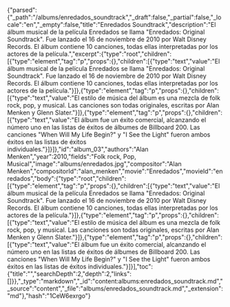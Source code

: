 {"parsed":{"_path":"/albums/enredados_soundtrack","_draft":false,"_partial":false,"_locale":"en","_empty":false,"title":"Enredados Soundtrack","description":"El álbum musical de la película Enredados se llama \"Enredados: Original Soundtrack\". Fue lanzado el 16 de noviembre de 2010 por Walt Disney Records. El álbum contiene 10 canciones, todas ellas interpretadas por los actores de la película.","excerpt":{"type":"root","children":[{"type":"element","tag":"p","props":{},"children":[{"type":"text","value":"El álbum musical de la película Enredados se llama \"Enredados: Original Soundtrack\". Fue lanzado el 16 de noviembre de 2010 por Walt Disney Records. El álbum contiene 10 canciones, todas ellas interpretadas por los actores de la película."}]},{"type":"element","tag":"p","props":{},"children":[{"type":"text","value":"El estilo de música del álbum es una mezcla de folk rock, pop, y musical. Las canciones son todas originales, escritas por Alan Menken y Glenn Slater."}]},{"type":"element","tag":"p","props":{},"children":[{"type":"text","value":"El álbum fue un éxito comercial, alcanzando el número uno en las listas de éxitos de álbumes de Billboard 200. Las canciones \"When Will My Life Begin?\" y \"I See the Light\" fueron ambos éxitos en las listas de éxitos individuales."}]}]},"id":"album_03","authors":"Alan Menken","year":2010,"fields":"Folk rock, Pop, Musical","image":"albums/enredados.jpg","compositor":"Alan Menken","compositorId":"alan_menken","movie":"Enredados","movieId":"enredados","body":{"type":"root","children":[{"type":"element","tag":"p","props":{},"children":[{"type":"text","value":"El álbum musical de la película Enredados se llama \"Enredados: Original Soundtrack\". Fue lanzado el 16 de noviembre de 2010 por Walt Disney Records. El álbum contiene 10 canciones, todas ellas interpretadas por los actores de la película."}]},{"type":"element","tag":"p","props":{},"children":[{"type":"text","value":"El estilo de música del álbum es una mezcla de folk rock, pop, y musical. Las canciones son todas originales, escritas por Alan Menken y Glenn Slater."}]},{"type":"element","tag":"p","props":{},"children":[{"type":"text","value":"El álbum fue un éxito comercial, alcanzando el número uno en las listas de éxitos de álbumes de Billboard 200. Las canciones \"When Will My Life Begin?\" y \"I See the Light\" fueron ambos éxitos en las listas de éxitos individuales."}]}],"toc":{"title":"","searchDepth":2,"depth":2,"links":[]}},"_type":"markdown","_id":"content:albums:enredados_soundtrack.md","_source":"content","_file":"albums/enredados_soundtrack.md","_extension":"md"},"hash":"1CeW6exrgo"}